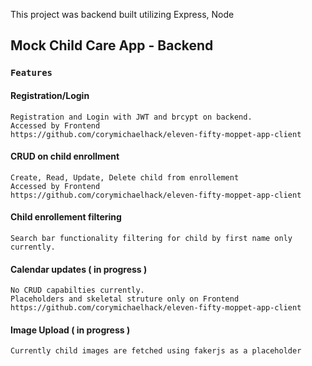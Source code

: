 This project was backend built utilizing Express, Node

## Mock Child Care App - Backend

### `Features`

#### Registration/Login
    Registration and Login with JWT and brcypt on backend. 
    Accessed by Frontend
    https://github.com/corymichaelhack/eleven-fifty-moppet-app-client

#### CRUD on child enrollment
    Create, Read, Update, Delete child from enrollement 
    Accessed by Frontend
    https://github.com/corymichaelhack/eleven-fifty-moppet-app-client

#### Child enrollement filtering
    Search bar functionality filtering for child by first name only currently.
    
#### Calendar updates ( in progress )
    No CRUD capabilties currently.
    Placeholders and skeletal struture only on Frontend
    https://github.com/corymichaelhack/eleven-fifty-moppet-app-client
    
#### Image Upload ( in progress )
    Currently child images are fetched using fakerjs as a placeholder  
